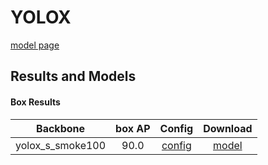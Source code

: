# YOLOX

[model page](https://github.com/open-mmlab/mmdetection/blob/3.x/configs/yolox/README.md)

## Results and Models

#### Box Results

|     Backbone     | box AP |            Config             |                                                     Download                                                      |
| :--------------: | :----: | :---------------------------: | :---------------------------------------------------------------------------------------------------------------: |
| yolox_s_smoke100 |  90.0  | [config](yolox_s_smoke100.py) | [model](https://github.com/okotaku/dethub-weights/releases/download/v0.1.1smoke100/yolox_s_smoke100-670611b4.pth) |
